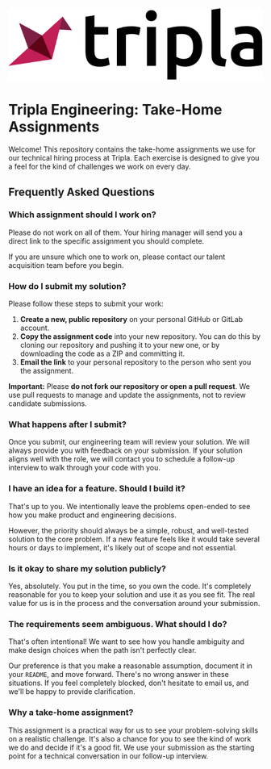 <div align="center">
   <img src="/img/logo.svg?raw=true" width=600 style="background-color:white;">
</div>

# Tripla Engineering: Take-Home Assignments

Welcome\! This repository contains the take-home assignments we use for our technical hiring process at Tripla. Each exercise is designed to give you a feel for the kind of challenges we work on every day.

## Frequently Asked Questions

### Which assignment should I work on?

Please do not work on all of them. Your hiring manager will send you a direct link to the specific assignment you should complete.

If you are unsure which one to work on, please contact our talent acquisition team before you begin.

### How do I submit my solution?

Please follow these steps to submit your work:

1.  **Create a new, public repository** on your personal GitHub or GitLab account.
2.  **Copy the assignment code** into your new repository. You can do this by cloning our repository and pushing it to your new one, or by downloading the code as a ZIP and committing it.
3.  **Email the link** to your personal repository to the person who sent you the assignment.

**Important:** Please **do not fork our repository or open a pull request**. We use pull requests to manage and update the assignments, not to review candidate submissions.

### What happens after I submit?

Once you submit, our engineering team will review your solution. We will always provide you with feedback on your submission. If your solution aligns well with the role, we will contact you to schedule a follow-up interview to walk through your code with you.

### I have an idea for a feature. Should I build it?

That's up to you. We intentionally leave the problems open-ended to see how you make product and engineering decisions.

However, the priority should always be a simple, robust, and well-tested solution to the core problem. If a new feature feels like it would take several hours or days to implement, it's likely out of scope and not essential.

### Is it okay to share my solution publicly?

Yes, absolutely. You put in the time, so you own the code. It's completely reasonable for you to keep your solution and use it as you see fit. The real value for us is in the process and the conversation around your submission.

### The requirements seem ambiguous. What should I do?

That's often intentional\! We want to see how you handle ambiguity and make design choices when the path isn't perfectly clear.

Our preference is that you make a reasonable assumption, document it in your `README`, and move forward. There's no wrong answer in these situations. If you feel completely blocked, don't hesitate to email us, and we'll be happy to provide clarification.

### Why a take-home assignment?

This assignment is a practical way for us to see your problem-solving skills on a realistic challenge. It's also a chance for you to see the kind of work we do and decide if it's a good fit. We use your submission as the starting point for a technical conversation in our follow-up interview.


